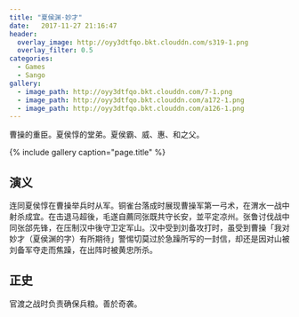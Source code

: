 ```yaml
---
title: "夏侯渊·妙才"
date:   2017-11-27 21:16:47
header:
  overlay_image: http://oyy3dtfqo.bkt.clouddn.com/s319-1.png
  overlay_filter: 0.5
categories:
  - Games
  - Sango
gallery:
  - image_path: http://oyy3dtfqo.bkt.clouddn.com/7-1.png
  - image_path: http://oyy3dtfqo.bkt.clouddn.com/a172-1.png
  - image_path: http://oyy3dtfqo.bkt.clouddn.com/a126-1.png
---
```


曹操的重臣。夏侯惇的堂弟。夏侯霸、威、惠、和之父。

{% include gallery caption="page.title" %}

## 演义

连同夏侯惇在曹操举兵时从军。铜雀台落成时展现曹操军第一弓术，在渭水一战中射杀成宜。在击退马超後，毛遂自薦同张既共守长安，並平定凉州。张鲁讨伐战中同张郃先锋，在压制汉中後守卫定军山。汉中受到刘备攻打时，虽受到曹操「我对妙才（夏侯渊的字）有所期待」警惕切莫过於急躁所写的一封信，却还是因对山被刘备军夺走而焦躁，在出阵时被黄忠所杀。

## 正史

官渡之战时负责确保兵粮。善於奇袭。